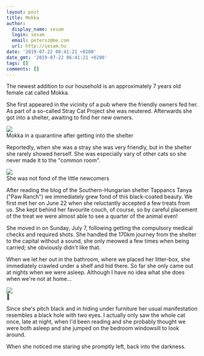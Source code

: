 ```yaml
---
layout: post
title: Mokka
author:
  display_name: sesam
  login: sesam
  email: petersz@me.com
  url: http://sesam.hu
date: '2019-07-22 08:41:21 +0200'
date_gmt: '2019-07-22 06:41:21 +0200'
tags: []
comments: []
---
```


The newest addition to our household is an approximately 7 years old female cat called Mokka. 

She first appeared in the vicinity of a pub where the friendly owners fed her. As part of a so-called Stray Cat Project she was neutered. Afterwards she got into a shelter, awaiting to find her new owners.

![](https://sesam.hu/wp-content/uploads/2019/07/mokka20192.jpg)  
Mokka in a quarantine after getting into the shelter

Reportedly, when she was a stray she was very friendly, but in the shelter she rarely showed herself. She was especially vary of other cats so she never made it to the "common room".

![](https://sesam.hu/wp-content/uploads/2019/07/mokka_5-1024x678.jpg)  
She was not fond of the little newcomers

After reading the blog of the Southern-Hungarian shelter Tappancs Tanya ("Paw Ranch") we immediately grew fond of this black-coated beauty. We first met her on June 22 when she reluctantly accepted a few treats from us. She kept behind her favourite couch, of course, so by careful placement of the treat we were almost able to see a quarter of the animal even!

She moved in on Sunday, July 7, following getting the compulsory medical checks and required shots. She handled the 170km journey from the shelter to the capital without a sound, she only meowed a few times when being carried; she obviously didn't like that.

When we let her out in the bathroom, where we placed her litter-box, she immediately crawled under a shelf and hid there. So far she only came out at nights when we were asleep. Although I have no idea what she does when we're not at home…

![](https://sesam.hu/wp-content/uploads/2019/07/5BE5BFEB-3113-4752-9B23-18F7EC41309C_1_201_a-1024x768.jpeg)  
👀

Since she's pitch black and in hiding under furniture her usual manifestation resembles a black hole with two eyes. I actually only saw the whole cat once, late at night, when I'd been reading and she probably thought we were both asleep and she jumped on the bedroom windowsill to look around. 

When she noticed me staring she promptly left, back into the darkness.
